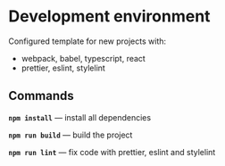 # Development environment
Configured template for new projects with:

- webpack, babel, typescript, react
- prettier, eslint, stylelint

## Commands
**`npm install`** — install all dependencies  

**`npm run build`** — build the project  

**`npm run lint`** — fix code with prettier, eslint and stylelint  
